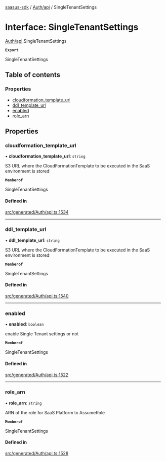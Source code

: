 [saasus-sdk](../README.md) / [Auth/api](../modules/Auth_api.md) / SingleTenantSettings

# Interface: SingleTenantSettings

[Auth/api](../modules/Auth_api.md).SingleTenantSettings

**`Export`**

SingleTenantSettings

## Table of contents

### Properties

- [cloudformation\_template\_url](Auth_api.SingleTenantSettings.md#cloudformation_template_url)
- [ddl\_template\_url](Auth_api.SingleTenantSettings.md#ddl_template_url)
- [enabled](Auth_api.SingleTenantSettings.md#enabled)
- [role\_arn](Auth_api.SingleTenantSettings.md#role_arn)

## Properties

### cloudformation\_template\_url

• **cloudformation\_template\_url**: `string`

S3 URL where the CloudFormationTemplate to be executed in the SaaS environment is stored

**`Memberof`**

SingleTenantSettings

#### Defined in

[src/generated/Auth/api.ts:1534](https://github.com/saasus-platform/saasus-sdk-javascript/blob/c67ac22/src/generated/Auth/api.ts#L1534)

___

### ddl\_template\_url

• **ddl\_template\_url**: `string`

S3 URL where the CloudFormationTemplate to be executed in the SaaS environment is stored

**`Memberof`**

SingleTenantSettings

#### Defined in

[src/generated/Auth/api.ts:1540](https://github.com/saasus-platform/saasus-sdk-javascript/blob/c67ac22/src/generated/Auth/api.ts#L1540)

___

### enabled

• **enabled**: `boolean`

enable Single Tenant settings or not

**`Memberof`**

SingleTenantSettings

#### Defined in

[src/generated/Auth/api.ts:1522](https://github.com/saasus-platform/saasus-sdk-javascript/blob/c67ac22/src/generated/Auth/api.ts#L1522)

___

### role\_arn

• **role\_arn**: `string`

ARN of the role for SaaS Platform to AssumeRole

**`Memberof`**

SingleTenantSettings

#### Defined in

[src/generated/Auth/api.ts:1528](https://github.com/saasus-platform/saasus-sdk-javascript/blob/c67ac22/src/generated/Auth/api.ts#L1528)
